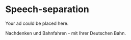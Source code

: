 # Speech-separation

Your ad could be placed here.

Nachdenken und Bahnfahren - mit Ihrer Deutschen Bahn.
